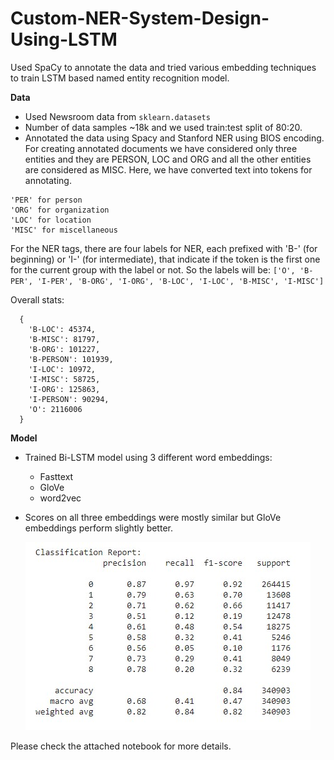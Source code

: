 # Custom-NER-System-Design-Using-LSTM

Used SpaCy to annotate the data and tried various embedding techniques to train LSTM based named entity recognition model.

**Data**
- Used Newsroom data from `sklearn.datasets`  
- Number of data samples ~18k and we used train:test split of 80:20.
- Annotated the data using Spacy and Stanford NER using BIOS encoding. For creating annotated documents we have considered only three entities and they are PERSON, LOC and ORG and all the other entities are considered as MISC. Here, we have converted text into tokens for annotating. 
```
'PER' for person
'ORG' for organization
'LOC' for location
'MISC' for miscellaneous
```
For the NER tags, there are four labels for NER, each prefixed with 'B-' (for beginning) or 'I-' (for intermediate), that indicate if the token is the first one for the current group with the label or not. So the labels will be: `['O', 'B-PER', 'I-PER', 'B-ORG', 'I-ORG', 'B-LOC', 'I-LOC', 'B-MISC', 'I-MISC']`

Overall stats:
```
  {
    'B-LOC': 45374,
    'B-MISC': 81797,
    'B-ORG': 101227,
    'B-PERSON': 101939,
    'I-LOC': 10972,
    'I-MISC': 58725,
    'I-ORG': 125863,
    'I-PERSON': 90294,
    'O': 2116006
  }
```

**Model**
- Trained Bi-LSTM model using 3 different word embeddings:
    - Fasttext
    - GloVe
    - word2vec
- Scores on all three embeddings were mostly similar but GloVe embeddings perform slightly better.

    ![glove scores](img/glove_scores.jpg)



Please check the attached notebook for more details.

